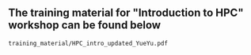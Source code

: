 ## The training material for "Introduction to HPC" workshop can be found below
```pdf
training_material/HPC_intro_updated_YueYu.pdf
```
